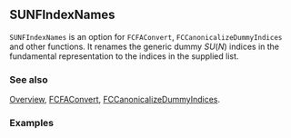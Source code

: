 ## SUNFIndexNames

`SUNFIndexNames` is an option for `FCFAConvert`, `FCCanonicalizeDummyIndices` and other functions. It renames the generic dummy $SU(N)$ indices in the fundamental representation to the indices in the supplied list.

### See also

[Overview](Extra/FeynCalc.md), [FCFAConvert](FCFAConvert.md), [FCCanonicalizeDummyIndices](FCCanonicalizeDummyIndices.md).

### Examples
